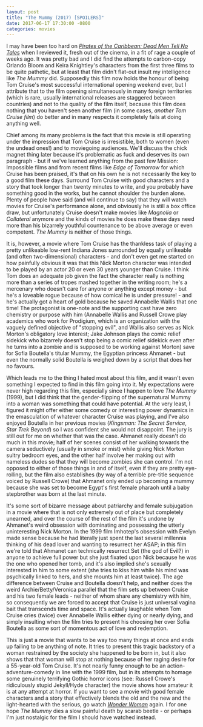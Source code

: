 ```yaml
---
layout: post
title: "The Mummy (2017) [SPOILERS]"
date: 2017-06-17 17:30:00 -0800
categories: movies
---
```

I may have been too hard on [*Pirates of the Caribbean: Dead Men Tell No Tales*](https://getfreecash.github.io/movies/2017/05/29/potc-5.html) when I reviewed it, fresh out of the cinema, in a fit of rage a couple of weeks ago. It was pretty bad and I did find the attempts to carbon-copy Orlando Bloom and Keira Knightley's characters from the first three films to be quite pathetic, but at least that film didn't flat-out insult my intelligence like *The Mummy* did. Supposedly this film now holds the honour of being Tom Cruise's most successful international opening weekend ever, but I attribute that to the film opening simultaneously in many foreign territories (which is rare, usually international releases are staggered between countries) and not to the quality of the film itself, because this film does nothing that you haven't seen another film (in some cases, *another Tom Cruise film*) do better and in many respects it completely fails at doing anything well.

Chief among its many problems is the fact that this movie is still operating under the impression that Tom Cruise is irresistible, both to women (even the undead ones!) and to moviegoing audiences. We'll discuss the chick magnet thing later because it's problematic as fuck and deserves its own paragraph - but if we've learned anything from the past few Mission: Impossible films and from recent films like *Edge of Tomorrow* for which Cruise has been praised, it's that on his own he is not necessarily the key to a good film these days. Surround Tom Cruise with good characters and a story that took longer than twenty minutes to write, and you probably have something good in the works, but he cannot shoulder the burden alone. Plenty of people have said (and will continue to say) that they will watch movies for Cruise's performance alone, and obviously he is still a box office draw, but unfortunately Cruise doesn't make movies like *Magnolia* or *Collateral* anymore and the kinds of movies he does make these days need more than his bizarrely youthful countenance to be above average or even competent. *The Mummy* is neither of those things.

It is, however, a movie where Tom Cruise has the thankless task of playing a pretty unlikeable low-rent Indiana Jones surrounded by equally unlikeable (and often two-dimensional) characters - and don't even get me started on how painfully obvious it was that this Nick Morton character was intended to be played by an actor 20 or even 30 years younger than Cruise. I think Tom does an adequate job given the fact the character really is nothing more than a series of tropes mashed together in the writing room; he's a mercenary who doesn't care for anyone or anything except money - but he's a loveable rogue because of how comical he is under pressure! - and he's actually got a heart of gold because he saved Annabelle Wallis that one time! The protagonist is one-note and the supporting cast have zero chemistry or purpose with him (Annabelle Wallis and Russell Crowe play academics who work for Prodigium, which is an organization with the vaguely defined objective of "stopping evil", and Wallis also serves as Nick Morton's obligatory love interest; Jake Johnson plays the comic relief sidekick who bizarrely doesn't stop being a comic relief sidekick even after he turns into a zombie and is supposed to be working against Morton) save for Sofia Boutella's titular Mummy, the Egyptian princess Ahmanet - but even the normally solid Boutella is weighed down by a script that does her no favours.

Which leads me to the thing I hated most about this film, and it wasn't even something I expected to find in this film going into it. My expectations were never high regarding this film, especially since I happen to love *The Mummy* (1999), but I did think that the gender-flipping of the supernatural Mummy into a woman was something that could have potential. At the very least, I figured it might offer either some comedy or interesting power dynamics in the emasculation of whatever character Cruise was playing, and I've also enjoyed Boutella in her previous movies (*Kingsman: The Secret Service*, *Star Trek Beyond*) so I was confident she would not disappoint. The jury is still out for me on whether that was the case. Ahmanet really doesn't do much in this movie; half of her scenes consist of her walking towards the camera seductively (usually in smoke or mist) while giving Nick Morton sultry bedroom eyes, and the other half involve her making out with nameless dudes so that they will become zombies she can control. I'm not opposed to either of those things in and of itself, even if they are pretty eye-rolling, but the film also establishes (by way of a terrible pre-title sequence voiced by Russell Crowe) that Ahmanet only ended up becoming a mummy because she was set to become Egypt's first female pharaoh until a baby stepbrother was born at the last minute.

It's some sort of bizarre message about patriarchy and female subjugation in a movie where that is not only extremely out of place but completely unearned, and over the course of the rest of the film it's undone by Ahmanet's weird obsession with dominating and possessing the utterly uninteresting Nick Morton. In the 1999 film Imhotep's obsession with Evelyn made sense because he had literally just spent the last several millennia thinking of his dead lover and wanting to resurrect her ASAP; in this film we're told that Ahmanet can technically resurrect Set (the god of Evil?) in anyone to achieve full power but she just fixated upon Nick because he was the one who opened her tomb, and it's also implied she's sexually interested in him to some extent (she tries to kiss him while his mind was psychically linked to hers, and she mounts him at least twice). The age difference between Cruise and Boutella doesn't help, and neither does the weird Archie/Betty/Veronica parallel that the film sets up between Cruise and his two female leads - neither of whom share any chemistry with him, so consequently we are forced to accept that Cruise is just universal vagina bait that transcends time and space. It's actually laughable when Tom Cruise cries (twice) over Annabelle Wallis either dying or nearly dying, and simply insulting when the film tries to present his choosing her over Sofia Boutella as some sort of momentous act of love and redemption.

This is just a movie that wants to be way too many things at once and ends up failing to be anything of note. It tries to present this tragic backstory of a woman restrained by the society she happened to be born in, but it also shows that that woman will stop at nothing because of her raging desire for a 55-year-old Tom Cruise. It's not nearly funny enough to be an action-adventure-comedy in line with the 1999 film, but in its attempts to homage some genuinely terrifying Gothic horror icons (see: Russell Crowe's ridiculously stupid Jekyll/Hyde character) the movie shows how amateur it is at any attempt at horror. If you want to see a movie with good female characters and a story that effectively blends the old and the new and the light-hearted with the serious, go watch [*Wonder Woman*](https://getfreecash.github.io/movies/2017/06/03/wonder-woman.html) again. I for one hope *The Mummy* dies a slow painful death by scarab beetle - or perhaps I'm just nostalgic for the film I should have watched instead.

